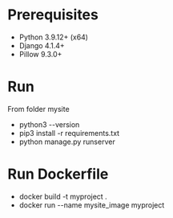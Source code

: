# Prerequisites #

* Python 3.9.12+ (x64)
* Django 4.1.4+
* Pillow 9.3.0+

# Run #
From folder mysite
* python3 --version
* pip3 install -r requirements.txt
* python manage.py runserver


# Run Dockerfile #

* docker build -t myproject .
* docker run --name mysite_image myproject